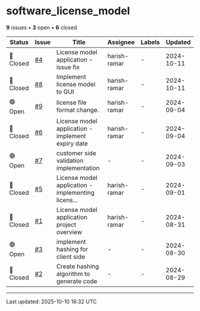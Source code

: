 # software_license_model

**9** issues • **3** open • **6** closed

<table class="github-issue-table">
<thead>
<tr>
<th>Status</th>
<th>Issue</th>
<th>Title</th>
<th>Assignee</th>
<th>Labels</th>
<th>Updated</th>
</tr>
</thead>
<tbody>
<tr><td>🔴 Closed</td><td><a href='./issue-4-License-model-application---issue-fix.md'>#4</a></td><td>License model application - issue fix</td><td>harish-ramar</td><td>-</td><td>2024-10-11</td></tr>
<tr><td>🔴 Closed</td><td><a href='./issue-8-Implement-license-model-to-GUI.md'>#8</a></td><td>Implement license model to GUI</td><td>harish-ramar</td><td>-</td><td>2024-10-11</td></tr>
<tr><td>🟢 Open</td><td><a href='./issue-9-license-file-format-change.md'>#9</a></td><td>license file format change.</td><td>harish-ramar</td><td>-</td><td>2024-09-04</td></tr>
<tr><td>🔴 Closed</td><td><a href='./issue-6-License-model-application---implement-expiry-date.md'>#6</a></td><td>License model application - implement expiry date</td><td>harish-ramar</td><td>-</td><td>2024-09-04</td></tr>
<tr><td>🟢 Open</td><td><a href='./issue-7-customer-side-validation-implementation.md'>#7</a></td><td>customer side validation implementation</td><td>-</td><td>-</td><td>2024-09-03</td></tr>
<tr><td>🔴 Closed</td><td><a href='./issue-5-License-model-application---implementing-license-k.md'>#5</a></td><td>License model application - implementing licens...</td><td>harish-ramar</td><td>-</td><td>2024-09-01</td></tr>
<tr><td>🔴 Closed</td><td><a href='./issue-1-License-model-application-project-overview.md'>#1</a></td><td>License model application project overview</td><td>harish-ramar</td><td>-</td><td>2024-08-31</td></tr>
<tr><td>🟢 Open</td><td><a href='./issue-3-implement-hashing-for-client-side.md'>#3</a></td><td>implement hashing for client side</td><td>-</td><td>-</td><td>2024-08-30</td></tr>
<tr><td>🔴 Closed</td><td><a href='./issue-2-Create-hashing-algorithm-to-generate-code.md'>#2</a></td><td>Create hashing algorithm to generate code</td><td>-</td><td>-</td><td>2024-08-29</td></tr>
</tbody>
</table>

---

Last updated: 2025-10-10 16:32 UTC